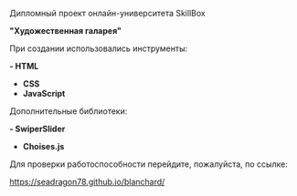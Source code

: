 Дипломный проект онлайн-университета SkillBox

<b>"Художественная галарея"</b>

При создании использовались инструменты:

<b>- HTML
- CSS
- JavaScript</b>

Дополнительные библиотеки:

<b>- SwiperSlider
- Choises.js</b>

Для проверки работоспособности перейдите, пожалуйста, по ссылке:

https://seadragon78.github.io/blanchard/
